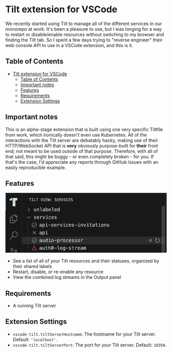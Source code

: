 # Tilt extension for VSCode

We recently started using Tilt to manage all of the different services in our monorepo at work.
It's been a pleasure to use, but I was longing for a way to restart or disable/enable resources without switching to my browser and finding the Tilt tab.
So I spent a few days trying to "reverse engineer" their web console API to use in a VSCode extension, and this is it.

## Table of Contents

- [Tilt extension for VSCode](#tilt-extension-for-vscode)
  - [Table of Contents](#table-of-contents)
  - [Important notes](#important-notes)
  - [Features](#features)
  - [Requirements](#requirements)
  - [Extension Settings](#extension-settings)

## Important notes

This is an alpha-stage extension that is built using one very specific Tiltfile from work, which ironically doesn't even use Kubernetes.
All of the interactions with the Tilt server are debatably hacky, making use of their HTTP/WebSocket API that is **very** obviously purpose-built for **their** front end; not meant to be used outside of that purpose.
Therefore, with all of that said, this might be buggy - or even completely broken - for you.
If that's the case, I'd appreciate any reports through GitHub Issues with an easily reproducible example.

## Features

![Screenshot](./static/repo/screenshot.png)

- See a list of all of your Tilt resources and their statuses, organized by their shared labels
- Restart, disable, or re-enable any resource
- View the combined log streams in the Output panel

## Requirements

- A running Tilt server

## Extension Settings

- `vscode-tilt.tiltServerHostname`: The hostname for your Tilt server. Default: `'localhost'`.
- `vscode-tilt.tiltServerPort`: The port for your Tilt server. Default: `10350`.
